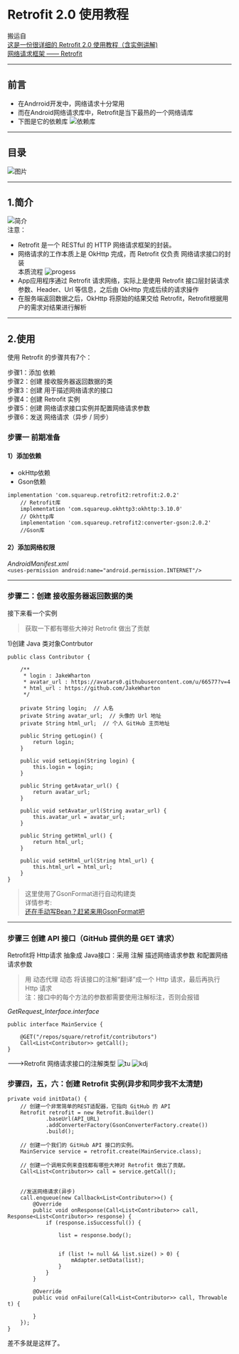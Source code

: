 # Retrofit 2.0 使用教程 #
搬运自  
[这是一份很详细的 Retrofit 2.0 使用教程（含实例讲解)](https://blog.csdn.net/carson_ho/article/details/73732076)  
[网络请求框架 —— Retrofit](https://www.jianshu.com/p/c99dbf612740)
    
 ---  
## 前言 ##
+ 在Andrroid开发中，网络请求十分常用  
+ 而在Android网络请求库中，Retrofit是当下最热的一个网络请库  
+ 下图是它的依赖库
![依赖库](http://upload-images.jianshu.io/upload_images/944365-9be33c763c56a914.png?imageMogr2/auto-orient/strip%7CimageView2/2/w/1240)
---

## 目录 ##

![图片](http://upload-images.jianshu.io/upload_images/944365-2bd80b234ae9d155.png?imageMogr2/auto-orient/strip%7CimageView2/2/w/1240)   

---
## 1.简介 ##
![简介](http://upload-images.jianshu.io/upload_images/944365-a3109ad0446b0540.png?imageMogr2/auto-orient/strip%7CimageView2/2/w/1240)  
注意：
+ Retrofit 是一个 RESTful 的 HTTP 网络请求框架的封装。
+ 网络请求的工作本质上是 OkHttp 完成，而 Retrofit 仅负责 网络请求接口的封装  
本质流程
![progess](http://upload-images.jianshu.io/upload_images/944365-b5194f1d16673589.png?imageMogr2/auto-orient/strip%7CimageView2/2/w/1240)  
+ App应用程序通过 Retrofit 请求网络，实际上是使用 Retrofit 接口层封装请求参数、Header、Url 等信息，之后由 OkHttp 完成后续的请求操作
+ 在服务端返回数据之后，OkHttp 将原始的结果交给 Retrofit，Retrofit根据用户的需求对结果进行解析

---
## 2.使用 ##
使用 Retrofit 的步骤共有7个：

步骤1：添加 依赖   
步骤2：创建 接收服务器返回数据的类   
步骤3：创建 用于描述网络请求的接口   
步骤4：创建 Retrofit 实例   
步骤5：创建 网络请求接口实例并配置网络请求参数   
步骤6：发送 网络请求（异步 / 同步） 
### 步骤一 前期准备 ###
#### 1）添加依赖 #### 
+ okHttp依赖
+ Gson依赖
```
implementation 'com.squareup.retrofit2:retrofit:2.0.2'
    // Retrofit库
    implementation 'com.squareup.okhttp3:okhttp:3.10.0'
    // Okhttp库
    implementation 'com.squareup.retrofit2:converter-gson:2.0.2'
    //Gson库
```
#### 2）添加网络权限 ####
*AndroidManifest.xml*  
`<uses-permission android:name="android.permission.INTERNET"/>`  

---
### 步骤二：创建 接收服务器返回数据的类 ###
接下来看一个实例
>获取一下都有哪些大神对 Retrofit 做出了贡献  

1)创建 Java 类对象Contrbutor
```
public class Contributor {

    /**
     * login : JakeWharton
     * avatar_url : https://avatars0.githubusercontent.com/u/66577?v=4
     * html_url : https://github.com/JakeWharton
     */

    private String login;  // 人名
    private String avatar_url;  // 头像的 Url 地址
    private String html_url;  // 个人 GitHub 主页地址
    
    public String getLogin() {
        return login;
    }

    public void setLogin(String login) {
        this.login = login;
    }

    public String getAvatar_url() {
        return avatar_url;
    }

    public void setAvatar_url(String avatar_url) {
        this.avatar_url = avatar_url;
    }

    public String getHtml_url() {
        return html_url;
    }

    public void setHtml_url(String html_url) {
        this.html_url = html_url;
    }
}
```
>这里使用了GsonFormat进行自动构建类  
详情参考:  
[还在手动写Bean？赶紧来用GsonFormat吧](https://blog.csdn.net/u013700502/article/details/78765574)   
---
### 步骤三  创建 API 接口（GitHub 提供的是 GET 请求） ###
Retrofit将 Http请求 抽象成 Java接口：采用 注解 描述网络请求参数 和配置网络请求参数  
>用 动态代理 动态 将该接口的注解“翻译”成一个 Http 请求，最后再执行 Http 请求   
  注：接口中的每个方法的参数都需要使用注解标注，否则会报错

*GetRequest_Interface.interface*
```
public interface MainService {

    @GET("/repos/square/retrofit/contributors")
    Call<List<Contributor>> getCall();
}
```
--->Retrofit 网络请求接口的注解类型
![tu](http://upload-images.jianshu.io/upload_images/944365-ee747d1e331ed5a4.png?imageMogr2/auto-orient/strip%7CimageView2/2/w/1240)
![kdj](http://upload-images.jianshu.io/upload_images/944365-f9f8994497df7fd3.png?imageMogr2/auto-orient/strip%7CimageView2/2/w/1240)
### 步骤四，五，六：创建 Retrofit 实例(异步和同步我不太清楚) ###
```
private void initData() {
    // 创建一个非常简单的REST适配器，它指向 GitHub 的 API
    Retrofit retrofit = new Retrofit.Builder()
            .baseUrl(API_URL)
            .addConverterFactory(GsonConverterFactory.create())
            .build();

    // 创建一个我们的 GitHub API 接口的实例。
    MainService service = retrofit.create(MainService.class);

    // 创建一个调用实例来查找都有哪些大神对 Retrofit 做出了贡献。
    Call<List<Contributor>> call = service.getCall();
   

    //发送网络请求(异步)
    call.enqueue(new Callback<List<Contributor>>() {
        @Override
        public void onResponse(Call<List<Contributor>> call, Response<List<Contributor>> response) {
            if (response.isSuccessful()) {
                
                list = response.body();
              

                if (list != null && list.size() > 0) {
                    mAdapter.setData(list);
                }
            }
        }

        @Override
        public void onFailure(Call<List<Contributor>> call, Throwable t) {

        }
    });
}
```
差不多就是这样了。